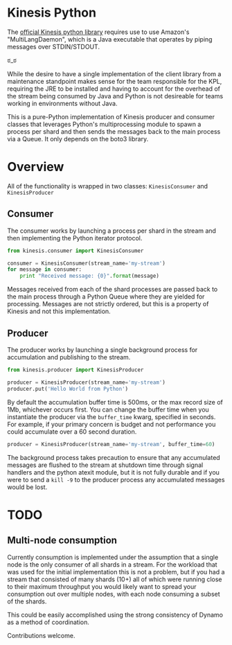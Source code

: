 # Kinesis Python

The [official Kinesis python library](https://github.com/awslabs/amazon-kinesis-client-python) requires use to use
Amazon's "MultiLangDaemon", which is a Java executable that operates by piping messages over STDIN/STDOUT.

ಠ_ಠ

While the desire to have a single implementation of the client library from a maintenance standpoint makes sense for
the team responsible for the KPL, requiring the JRE to be installed and having to account for the overhead of the
stream being consumed by Java and Python is not desireable for teams working in environments without Java.

This is a pure-Python implementation of Kinesis producer and consumer classes that leverages Python's multiprocessing
module to spawn a process per shard and then sends the messages back to the main process via a Queue.  It only depends
on the boto3 library.


# Overview

All of the functionality is wrapped in two classes: `KinesisConsumer` and `KinesisProducer`

## Consumer

The consumer works by launching a process per shard in the stream and then implementing the Python iterator protocol.

```python
from kinesis.consumer import KinesisConsumer

consumer = KinesisConsumer(stream_name='my-stream')
for message in consumer:
    print "Received message: {0}".format(message)
```

Messages received from each of the shard processes are passed back to the main process through a Python Queue where
they are yielded for processing.  Messages are not strictly ordered, but this is a property of Kinesis and not this 
implementation.


## Producer

The producer works by launching a single background process for accumulation and publishing to the stream.

```python
from kinesis.producer import KinesisProducer

producer = KinesisProducer(stream_name='my-stream')
producer.put('Hello World from Python')
```

By default the accumulation buffer time is 500ms, or the max record size of 1Mb, whichever occurs first.  You can
change the buffer time when you instantiate the producer via the `buffer_time` kwarg, specified in seconds.  For
example, if your primary concern is budget and not performance you could accumulate over a 60 second duration.

```python
producer = KinesisProducer(stream_name='my-stream', buffer_time=60)
```

The background process takes precaution to ensure that any accumulated messages are flushed to the stream at
shutdown time through signal handlers and the python atexit module, but it is not fully durable and if you were to
send a `kill -9` to the producer process any accumulated messages would be lost.


# TODO

## Multi-node consumption

Currently consumption is implemented under the assumption that a single node is the only consumer of all shards in a
stream.  For the workload that was used for the initial implementation this is not a problem, but if you had a stream
that consisted of many shards (10+) all of which were running close to their maximum throughput you would likely want
to spread your consumption out over multiple nodes, with each node consuming a subset of the shards.

This could be easily accomplished using the strong consistency of Dynamo as a method of coordination.

Contributions welcome.
